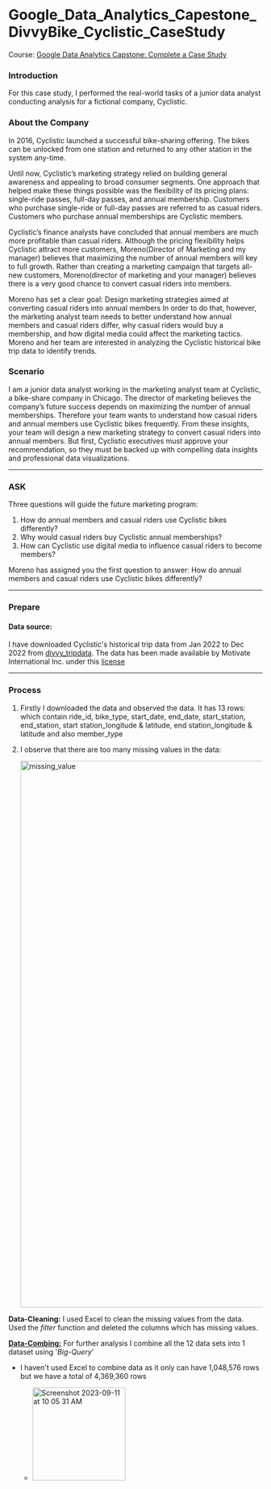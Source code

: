 # Google_Data_Analytics_Capestone_DivvyBike_Cyclistic_CaseStudy

Course: [Google Data Analytics Capstone: Complete a Case Study](https://www.coursera.org/learn/google-data-analytics-capstone)

### Introduction

For this case study, I performed the real-world tasks of a junior data analyst conducting analysis for a fictional company, Cyclistic.

### About the Company

In 2016, Cyclistic launched a successful bike-sharing offering. The bikes can be unlocked from one station and returned to any other station in the system any-time.

Until now, Cyclistic’s marketing strategy relied on building general awareness and appealing to broad consumer segments. One approach that helped make these things possible was the flexibility of its pricing plans: single-ride passes, full-day passes, and annual membership. Customers who purchase single-ride or full-day passes are referred to as casual riders. Customers who purchase annual memberships are Cyclistic members.

Cyclistic’s finance analysts have concluded that annual members are much more profitable than casual riders. Although the pricing flexibility helps Cyclistic attract more customers, Moreno(Director of Marketing and my manager) believes that maximizing the number of annual members will key to full growth. Rather than creating a marketing campaign that targets all-new customers, Moreno(director of marketing and your manager) believes there is a very good chance to convert casual riders into members.

Moreno has set a clear goal: Design marketing strategies aimed at converting casual riders into annual members In order to do that, however, the marketing analyst team needs to better understand how annual members and casual riders differ, why casual riders would buy a membership, and how digital media could affect the marketing tactics. Moreno and her team are interested in analyzing the Cyclistic historical bike trip data to identify trends.

### Scenario 

I am a junior data analyst working in the marketing analyst team at Cyclistic, a bike-share company in Chicago. The director of marketing believes the company’s future success depends on maximizing the number of annual memberships. Therefore your team wants to understand how casual riders and annual members use Cyclistic bikes frequently. From these insights, your team will design a new marketing strategy to convert casual riders into annual members. But first, Cyclistic executives must approve your recommendation, so they must be backed up with compelling data insights and professional data visualizations.

---
### ASK 
Three questions will guide the future marketing program:
1. How do annual members and casual riders use Cyclistic bikes differently?
2. Why would casual riders buy Cyclistic annual memberships?
3. How can Cyclistic use digital media to influence casual riders to become members?

Moreno has assigned you the first question to answer: How do annual members and casual riders use Cyclistic bikes differently?

--- 
### Prepare 

#### Data source: 
I have downloaded Cyclistic's historical trip data from Jan 2022 to Dec 2022 from [divvy_tripdata](https://divvy-tripdata.s3.amazonaws.com/index.html). The data has been made available by Motivate International Inc. under this [license](https://ride.divvybikes.com/data-license-agreement)

---
### Process

1. Firstly I downloaded the data and observed the data. It has 13 rows: which contain ride_id, bike_type, start_date, end_date, start_station, end_station, start station_longitude & latitude, end station_longitude & latitude and also member_type
2. I observe that there are too many missing values in the data: 
   
   <img width="1081" alt="missing_value" src="https://github.com/shaili24/Google_Data_Analytics_Capestone_DivvyBike_Cyclistic_CaseStudy/assets/37610623/66faf2c1-4d7b-4bd0-97d8-1cd1e491085e">

**Data-Cleaning:** I used Excel to clean the missing values from the data. Used the *filter* function and deleted the columns which has missing values. 

**[Data-Combing:](https://github.com/shaili24/Google_Data_Analytics_Capestone_DivvyBike_Cyclistic_CaseStudy/blob/main/combine_dataset.sql)** For further analysis I combine all the 12 data sets into 1 dataset using '*Big-Query*'
- I haven't used Excel to combine data as it only can have 1,048,576 rows but we have a total of 4,369,360 rows
  
  - <img width="184" alt="Screenshot 2023-09-11 at 10 05 31 AM" src="https://github.com/shaili24/Google_Data_Analytics_Capestone_DivvyBike_Cyclistic_CaseStudy/assets/37610623/2d3f86ce-76b0-4fd7-9cf2-2a12243150c7">


